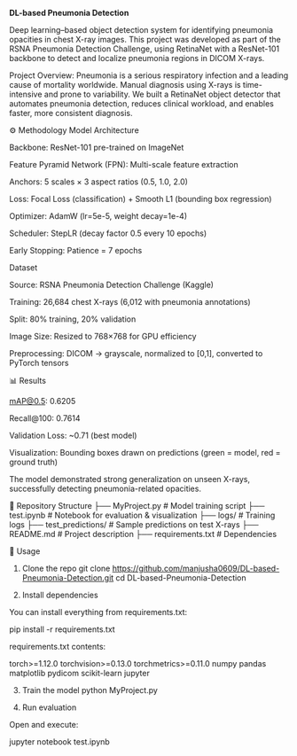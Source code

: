 **DL-based Pneumonia Detection**

Deep learning–based object detection system for identifying pneumonia opacities in chest X-ray images.
This project was developed as part of the RSNA Pneumonia Detection Challenge, using RetinaNet with a ResNet-101 backbone to detect and localize pneumonia regions in DICOM X-rays.

Project Overview:
Pneumonia is a serious respiratory infection and a leading cause of mortality worldwide.
Manual diagnosis using X-rays is time-intensive and prone to variability.
We built a RetinaNet object detector that automates pneumonia detection, reduces clinical workload, and enables faster, more consistent diagnosis.

⚙️ Methodology
Model Architecture

Backbone: ResNet-101 pre-trained on ImageNet

Feature Pyramid Network (FPN): Multi-scale feature extraction

Anchors: 5 scales × 3 aspect ratios (0.5, 1.0, 2.0)

Loss: Focal Loss (classification) + Smooth L1 (bounding box regression)

Optimizer: AdamW (lr=5e-5, weight decay=1e-4)

Scheduler: StepLR (decay factor 0.5 every 10 epochs)

Early Stopping: Patience = 7 epochs

Dataset

Source: RSNA Pneumonia Detection Challenge (Kaggle)

Training: 26,684 chest X-rays (6,012 with pneumonia annotations)

Split: 80% training, 20% validation

Image Size: Resized to 768×768 for GPU efficiency

Preprocessing: DICOM → grayscale, normalized to [0,1], converted to PyTorch tensors

📊 Results

mAP@0.5: 0.6205

Recall@100: 0.7614

Validation Loss: ~0.71 (best model)

Visualization: Bounding boxes drawn on predictions (green = model, red = ground truth)

The model demonstrated strong generalization on unseen X-rays, successfully detecting pneumonia-related opacities.

📂 Repository Structure
├── MyProject.py          # Model training script
├── test.ipynb            # Notebook for evaluation & visualization
├── logs/                 # Training logs
├── test_predictions/     # Sample predictions on test X-rays
├── README.md             # Project description
├── requirements.txt      # Dependencies

🚀 Usage
1. Clone the repo
git clone https://github.com/manjusha0609/DL-based-Pneumonia-Detection.git
cd DL-based-Pneumonia-Detection

2. Install dependencies

You can install everything from requirements.txt:

pip install -r requirements.txt


requirements.txt contents:

torch>=1.12.0
torchvision>=0.13.0
torchmetrics>=0.11.0
numpy
pandas
matplotlib
pydicom
scikit-learn
jupyter

3. Train the model
python MyProject.py

4. Run evaluation

Open and execute:

jupyter notebook test.ipynb
